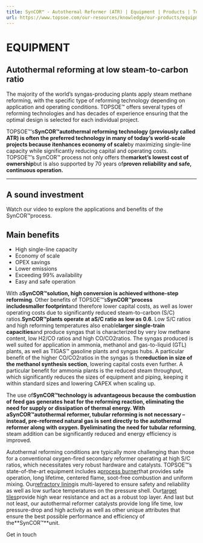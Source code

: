 ```yaml
---
title: SynCOR™ - Autothermal Reformer (ATR) | Equipment | Products | Topsoe
url: https://www.topsoe.com/our-resources/knowledge/our-products/equipment/syncortm-autothermal-reformer-atr#main-content
---
```


# EQUIPMENT

## Autothermal reforming at low steam-to-carbon ratio

The majority of the world’s syngas-producing plants apply steam methane reforming, with the specific type of reforming technology depending on application and operating conditions. TOPSOE™ offers several types of reforming technologies and has decades of experience ensuring that the optimal design is selected for each individual project.

TOPSOE™’s**SynCOR™**autothermal reforming technology (previously called ATR) is often the preferred technology in many of today’s world-scale projects because it**enhances economy of scale**by maximizing single-line capacity while significantly reducing capital and operating costs. TOPSOE™’s SynCOR™ process not only offers the**market’s lowest cost of ownership**but is also supported by 70 years of**proven reliability and safe, continuous operation.**

****

## A sound investment

Watch our video to explore the applications and benefits of the SynCOR™process.

## **Main benefits**

- High single-line capacity
- Economy of scale
- OPEX savings
- Lower emissions
- Exceeding 99% availability
- Easy and safe operation

With a**SynCOR™**solution, high conversion is achieved with**one-step reforming**. Other benefits of TOPSOE™’s**SynCOR™**process include**smaller footprint**and therefore lower capital costs, as well as lower operating costs due to significantly reduced steam-to-carbon (S/C) ratios.**SynCOR™**plants operate at a**S/C ratio as low as 0.6**. Low S/C ratios and high reforming temperatures also enable**larger single-train capacities**and produce syngas that is characterized by very low methane content, low H2/CO ratios and high CO/CO2ratios. The syngas produced is well suited for application in ammonia, methanol and gas-to-liquid (GTL) plants, as well as TIGAS™ gasoline plants and syngas hubs. A particular benefit of the higher CO/CO2ratios in the syngas is the**reduction in size of the methanol synthesis section**, lowering capital costs even further. A particular benefit for ammonia plants is the reduced steam throughput, which significantly reduces the sizes of equipment and piping, keeping it within standard sizes and lowering CAPEX when scaling up.

The use of**SynCOR™**technology is advantageous because the combustion of feed gas generates heat for the reforming reaction, eliminating the need for supply or dissipation of thermal energy. With a**SynCOR™**autothermal reformer, tubular reforming is not necessary – instead, pre-reformed natural gas is sent directly to the autothermal reformer along with oxygen. By**eliminating the need for tubular reforming**, steam addition can be significantly reduced and energy efficiency is improved.

Autothermal reforming conditions are typically more challenging than those for a conventional oxygen-fired secondary reformer operating at high S/C ratios, which necessitates very robust hardware and catalysts. TOPSOE™’s state-of-the-art equipment includes a[process burner](/products/equipment/syncortm-ctstm-burner)that provides safe operation, long lifetime, centered flame, soot-free combustion and uniform mixing. Our[refractory lining](/products/equipment/reactor-refractory-lining)is multi-layered to ensure safety and reliability as well as low surface temperatures on the pressure shell. Our[target tiles](/products/equipment/htzrtm-target-tiles)provide high wear resistance and act as a robust top layer. And last but not least, our autothermal reformer catalysts provide long life time, low pressure-drop and high activity as well as other unique attributes that ensure the best possible performance and efficiency of the**SynCOR™**unit.

Get in touch